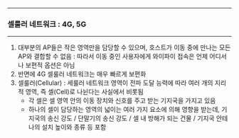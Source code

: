 -----
### 셀룰러 네트워크 : 4G, 5G
-----
1. 대부분의 AP들은 작은 영역만을 담당할 수 있으며, 호스트가 이동 중에 만나는 모든 AP와 결합할 수 없음 : 따라서 이동 중인 사용자에게 와이파이 접속은 언제 어디서나 보편적 옵션은 아님
2. 반면에 4G 셀룰러 네트워크는 매우 빠르게 보편화
3. 셀룰러(Cellular) : 세룰러 네트워크 영역이 전파 도달 능력에 따라 여러 개의 지리적 영역, 즉 셀(Cell)로 나뉜다는 사실에서 비롯됨
   - 각 셀은 셀 영역 안의 이동 장치와 신호를 주고 받는 기지국을 가지고 있음
   - 하나의 셀이 담당하는 영역의 넓이는 여러 가지 요소에 의해 영향을 받는데, 기지국의 송신 강도 / 단말기의 송신 강도 / 셀 내 방해가 되는 건물 / 기지국 안테나의 설치 높이와 종류 등 포함
